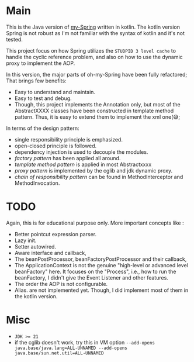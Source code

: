# Main

This is the Java version of [my-Spring](https://github.com/hastenboom/my-spring) written in kotlin. The kotlin version Spring is not robust as I'm not familiar with the syntax of kotlin and it's not tested.

This project focus on how Spring utilizes the `STUDPID 3 level cache` to handle the cyclic reference problem, and also on how to use the dynamic proxy to implement the AOP.

In this version, the major parts of oh-my-Spring have been fully refactored; That brings few benefits:
  - Easy to understand and maintain.
  - Easy to test and debug.
  - Though, this project implements the Annotation only, but most of the AbstractXXXX classes have been constructed in template method pattern. Thus, it is easy to extend them to implement the xml one(😅;
 
 In terms of the design pattern:
  - single responsibility principle is emphasized.
  - open-closed principle is followed.
  - dependency injection is used to decouple the modules.
  - *factory pattern* has been applied all around.
  - *template method pattern* is applied in most Abstractxxxx
  - *proxy pattern* is implemented by the cglib and jdk dynamic proxy.
  - *chain of responsibility pattern* can be found in MethodInterceptor and MethodInvocation.

# TODO
Again, this is for educational purpose only. More important concepts like :
  - Better pointcut expression parser.
  - Lazy init.
  - Setter autowired.
  - Aware interface and callback,
  - The beanPostProcessor, beanFactoryPostProcessor and their callback,
  - The ApplicationContext is not the genuine "high-level or advanced level beanFactory" here. It focuses on the "Process", i.e., how to run the beanFactory, I didn't give the Event Listener and other features.
  - The order the AOP is not configurable.
  - Alias.
are not implemented yet. Though, I did implement most of them in the kotlin version.

# Misc
- `JDK >= 21`
- if the cglib doesn't work, try this in VM option `--add-opens java.base/java.lang=ALL-UNNAMED --add-opens java.base/sun.net.util=ALL-UNNAMED`
